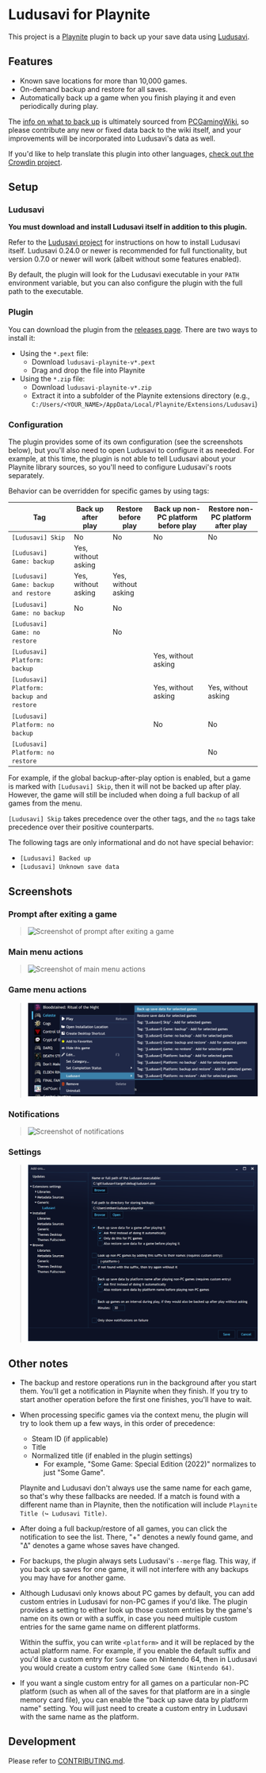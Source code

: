 # Ludusavi for Playnite
This project is a [Playnite](https://playnite.link) plugin
to back up your save data using [Ludusavi](https://github.com/mtkennerly/ludusavi).

## Features
* Known save locations for more than 10,000 games.
* On-demand backup and restore for all saves.
* Automatically back up a game when you finish playing it
  and even periodically during play.

The [info on what to back up](https://github.com/mtkennerly/ludusavi-manifest)
is ultimately sourced from [PCGamingWiki](https://www.pcgamingwiki.com/wiki/Home),
so please contribute any new or fixed data back to the wiki itself,
and your improvements will be incorporated into Ludusavi's data as well.

If you'd like to help translate this plugin into other languages,
[check out the Crowdin project](https://crowdin.com/project/ludusavi-playnite).

## Setup
### Ludusavi
**You must download and install Ludusavi itself in addition to this plugin.**

Refer to the [Ludusavi project](https://github.com/mtkennerly/ludusavi)
for instructions on how to install Ludusavi itself.
Ludusavi 0.24.0 or newer is recommended for full functionality,
but version 0.7.0 or newer will work (albeit without some features enabled).

By default, the plugin will look for the Ludusavi executable in your `PATH` environment variable,
but you can also configure the plugin with the full path to the executable.

### Plugin
You can download the plugin from the
[releases page](https://github.com/mtkennerly/ludusavi-playnite/releases).
There are two ways to install it:

* Using the `*.pext` file:
  * Download `ludusavi-playnite-v*.pext`
  * Drag and drop the file into Playnite
* Using the `*.zip` file:
  * Download `ludusavi-playnite-v*.zip`
  * Extract it into a subfolder of the Playnite extensions directory
    (e.g., `C:/Users/<YOUR_NAME>/AppData/Local/Playnite/Extensions/Ludusavi`)

### Configuration
The plugin provides some of its own configuration (see the screenshots below),
but you'll also need to open Ludusavi to configure it as needed.
For example, at this time,
the plugin is not able to tell Ludusavi about your Playnite library sources,
so you'll need to configure Ludusavi's roots separately.

Behavior can be overridden for specific games by using tags:

| Tag                                       | Back up after play  | Restore before play | Back up non-PC platform before play | Restore non-PC platform after play |
|-------------------------------------------|---------------------|---------------------|-------------------------------------|------------------------------------|
| `[Ludusavi] Skip`                         | No                  | No                  | No                                  | No                                 |
| `[Ludusavi] Game: backup`                 | Yes, without asking |                     |                                     |                                    |
| `[Ludusavi] Game: backup and restore`     | Yes, without asking | Yes, without asking |                                     |                                    |
| `[Ludusavi] Game: no backup`              | No                  | No                  |                                     |                                    |
| `[Ludusavi] Game: no restore`             |                     | No                  |                                     |                                    |
| `[Ludusavi] Platform: backup`             |                     |                     | Yes, without asking                 |                                    |
| `[Ludusavi] Platform: backup and restore` |                     |                     | Yes, without asking                 | Yes, without asking                |
| `[Ludusavi] Platform: no backup`          |                     |                     | No                                  | No                                 |
| `[Ludusavi] Platform: no restore`         |                     |                     |                                     | No                                 |

For example, if the global backup-after-play option is enabled,
but a game is marked with `[Ludusavi] Skip`,
then it will not be backed up after play.
However, the game will still be included when doing a full backup of all games from the menu.

`[Ludusavi] Skip` takes precedence over the other tags,
and the `no` tags take precedence over their positive counterparts.

The following tags are only informational and do not have special behavior:

* `[Ludusavi] Backed up`
* `[Ludusavi] Unknown save data`

## Screenshots
### Prompt after exiting a game
> ![Screenshot of prompt after exiting a game](docs/prompt.png)

### Main menu actions
> ![Screenshot of main menu actions](docs/actions.png)

### Game menu actions
> ![Screenshot of game menu actions](docs/actions-per-game.png)

### Notifications
> ![Screenshot of notifications](docs/notifications.png)

### Settings
> ![Screenshot of settings](docs/settings.png)

## Other notes
* The backup and restore operations run in the background after you start them.
  You'll get a notification in Playnite when they finish.
  If you try to start another operation before the first one finishes,
  you'll have to wait.
* When processing specific games via the context menu,
  the plugin will try to look them up a few ways,
  in this order of precedence:

  * Steam ID (if applicable)
  * Title
  * Normalized title (if enabled in the plugin settings)
    * For example, "Some Game: Special Edition (2022)" normalizes to just "Some Game".

  Playnite and Ludusavi don't always use the same name for each game,
  so that's why these fallbacks are needed.
  If a match is found with a different name than in Playnite,
  then the notification will include `Playnite Title (↪ Ludusavi Title)`.
* After doing a full backup/restore of all games, you can click the notification to see the list.
  There, "+" denotes a newly found game, and "Δ" denotes a game whose saves have changed.
* For backups, the plugin always sets Ludusavi's `--merge` flag.
  This way, if you back up saves for one game,
  it will not interfere with any backups you may have for another game.
* Although Ludusavi only knows about PC games by default,
  you can add custom entries in Ludusavi for non-PC games if you'd like.
  The plugin provides a setting to either look up those custom entries
  by the game's name on its own or with a suffix,
  in case you need multiple custom entries for the same game name on different platforms.

  Within the suffix, you can write `<platform>`
  and it will be replaced by the actual platform name.
  For example, if you enable the default suffix
  and you'd like a custom entry for `Some Game` on Nintendo 64,
  then in Ludusavi you would create a custom entry called `Some Game (Nintendo 64)`.
* If you want a single custom entry for all games on a particular non-PC platform
  (such as when all of the saves for that platform are in a single memory card file),
  you can enable the "back up save data by platform name" setting.
  You will just need to create a custom entry in Ludusavi with the same name as the platform.

## Development
Please refer to [CONTRIBUTING.md](./CONTRIBUTING.md).
